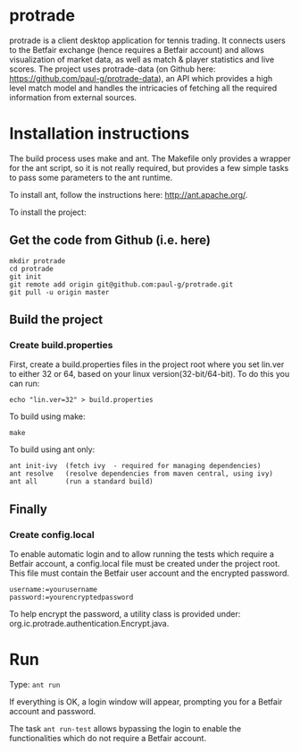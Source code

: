 protrade
=========

protrade is a client desktop application for tennis trading.
It connects users to the Betfair exchange (hence requires a Betfair account) and allows visualization of market data, as well as match & player statistics and live scores.
The project uses protrade-data (on Github here: https://github.com/paul-g/protrade-data), an API which provides a high level match model and handles the intricacies of fetching all the required information from external sources.


# Installation instructions

The build process uses make and ant.
The Makefile only provides a wrapper for the ant script, so it is not really required, but provides a few simple tasks to pass some parameters to the ant runtime.

To install ant, follow the instructions here: http://ant.apache.org/.

To install the project:

## Get the code from Github (i.e. here)

```
mkdir protrade
cd protrade
git init
git remote add origin git@github.com:paul-g/protrade.git
git pull -u origin master
```
## Build the project

### Create build.properties
First, create a build.properties files in the project root where you set lin.ver to either 32 or 64, based on your linux version(32-bit/64-bit).
To do this you can run:
```
echo "lin.ver=32" > build.properties
```

To build using make:

```
make
```

To build using ant only:

```
ant init-ivy  (fetch ivy  - required for managing dependencies)
ant resolve   (resolve dependencies from maven central, using ivy)
ant all       (run a standard build)
```


## Finally



### Create config.local

To enable automatic login and to allow running the tests which require a Betfair account, a config.local file must be created under the project root. This file must contain the Betfair user account and the encrypted password.


```
username:=yourusername
password:=yourencryptedpassword
```

To help encrypt the password, a utility class is provided under:  org.ic.protrade.authentication.Encrypt.java.

# Run

Type: `ant run` 

If everything is OK, a login window will appear, prompting you for a Betfair account and password.

The task `ant run-test` allows bypassing the login to enable the functionalities which do not require a Betfair account.
